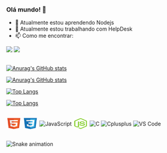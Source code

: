 ### Olá mundo!  👋

- 🌱 Atualmente estou aprendendo Nodejs
- 🔭 Atualmente estou trabalhando com HelpDesk
- 📫 Como me encontrar:

<div> 
  <a href = "mailto:gstavomota1@gmail.com"><img src="https://img.shields.io/badge/-Gmail-%23333?style=for-the-badge&logo=gmail&logoColor=white" target="_blank"></a>
  <a href="https://www.linkedin.com/in/gstavomota/" target="_blank"><img src="https://img.shields.io/badge/-LinkedIn-%230077B5?style=for-the-badge&logo=linkedin&logoColor=white" target="_blank"></a> 
</div> 

<br>

[![Anurag's GitHub stats](https://github-readme-stats-sigma-five.vercel.app/api?username=gstavomota&hide=stars&count_private=true&show_icons=true&theme=react)](https://github.com/anuraghazra/github-readme-stats#gh-dark-mode-only)

[![Anurag's GitHub stats](https://github-readme-stats-sigma-five.vercel.app/api?username=gstavomota&hide=stars&count_private=true&show_icons=true)](https://github.com/anuraghazra/github-readme-stats#gh-light-mode-only)

[![Top Langs](https://github-readme-stats-sigma-five.vercel.app/api/top-langs/?username=gstavomota&layout=compact&theme=react)](https://github.com/anuraghazra/github-readme-stats#gh-dark-mode-only)

[![Top Langs](https://github-readme-stats-sigma-five.vercel.app/api/top-langs/?username=gstavomota&layout=compact)](https://github.com/anuraghazra/github-readme-stats#gh-light-mode-only)

</div>
<div style="display: inline_block"><br>
  <img align="center" alt="HTML" height="30" width="40" src="https://raw.githubusercontent.com/devicons/devicon/master/icons/html5/html5-original.svg">
  <img align="center" alt="CSS" height="30" width="40" src="https://raw.githubusercontent.com/devicons/devicon/master/icons/css3/css3-original.svg">
  <img align="center" alt="JavaScript" height="30" width="40" src="https://cdn.jsdelivr.net/gh/devicons/devicon/icons/javascript/javascript-original.svg">
  <img align="center" alt="NodeJs" height="30" width="40" src="https://raw.githubusercontent.com/devicons/devicon/master/icons/nodejs/nodejs-original.svg">
  <img align="center" alt="C" height="30" width="40" src="https://cdn.jsdelivr.net/gh/devicons/devicon/icons/c/c-original.svg">
  <img align="center" alt="Cplusplus" height="30" width="40" src="https://cdn.jsdelivr.net/gh/devicons/devicon/icons/cplusplus/cplusplus-original.svg">
  <img align="center" alt="VS Code" height="30" width="40" src="https://cdn.jsdelivr.net/gh/devicons/devicon/icons/vscode/vscode-original.svg">
</div>

<br>

![Snake animation](https://github.com/gstavomota/gstavomota/blob/output/github-contribution-grid-snake.svg)


<!--
**gstavomota/gstavomota** is a ✨ _special_ ✨ repository because its `README.md` (this file) appears on your GitHub profile.

Here are some ideas to get you started:

- 🔭 I’m currently working on ...
- 🌱 I’m currently learning ...
- 👯 I’m looking to collaborate on ...
- 🤔 I’m looking for help with ...
- 💬 Ask me about ...
- 📫 How to reach me: ...
- 😄 Pronouns: ...
- ⚡ Fun fact: ...
-->
